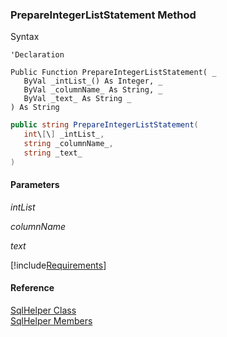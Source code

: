 ﻿### PrepareIntegerListStatement Method

Syntax

```vbnet
'Declaration

Public Function PrepareIntegerListStatement( _
   ByVal _intList_() As Integer, _
   ByVal _columnName_ As String, _
   ByVal _text_ As String _
) As String
```

```csharp
public string PrepareIntegerListStatement( 
   int\[\] _intList_,
   string _columnName_,
   string _text_
)
```

#### Parameters

_intList_

_columnName_

_text_

[!include[Requirements](../partials/requirements.md)]

#### Reference

[SqlHelper Class](FChoice.Common~FChoice.Common.Data.SqlHelper.md)  
[SqlHelper Members](FChoice.Common~FChoice.Common.Data.SqlHelper_members.md)